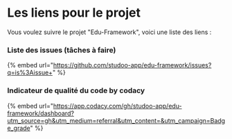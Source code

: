 # Les liens pour le projet

Vous voulez suivre le projet "Edu-Framework", voici une liste des liens :&#x20;

### Liste des issues (tâches à faire)

{% embed url="https://github.com/studoo-app/edu-framework/issues?q=is%3Aissue+" %}

### Indicateur de qualité du code by codacy

{% embed url="https://app.codacy.com/gh/studoo-app/edu-framework/dashboard?utm_source=gh&utm_medium=referral&utm_content=&utm_campaign=Badge_grade" %}
